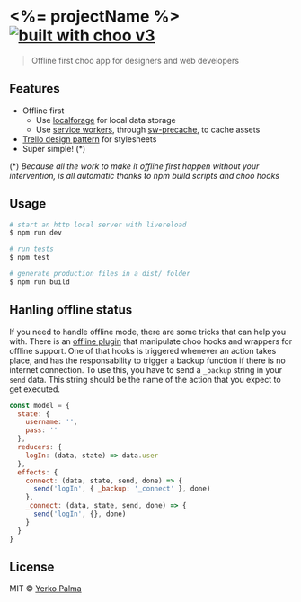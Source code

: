 # <%= projectName %> [![built with choo v3](https://img.shields.io/badge/built%20with%20choo-v3-ffc3e4.svg?style=flat-square)](https://github.com/yoshuawuyts/choo)

> Offline first choo app for designers and web developers

## Features

- Offline first
    - Use [localforage](https://github.com/localForage/localForage) for local data storage
    - Use [service workers](https://developer.mozilla.org/en-US/docs/Web/API/Service_Worker_API), through [sw-precache](https://github.com/GoogleChrome/sw-precache), to cache assets
- [Trello design pattern](https://github.com/trello/trellisheets/blob/master/styleguide.md) for stylesheets
- Super simple! (*)

(*) _Because all the work to make it offline first happen without your intervention, is all automatic thanks to npm build scripts and choo hooks_

## Usage

```bash
# start an http local server with livereload
$ npm run dev

# run tests
$ npm test

# generate production files in a dist/ folder
$ npm run build
```

## Hanling offline status

If you need to handle offline mode, there are some tricks that can help you with. There is an [offline plugin](./src/offline.js) that manipulate choo hooks and wrappers for offline support.
One of that hooks is triggered whenever an action takes place, and has the responsability to trigger a backup function if there is no internet connection.
To use this, you have to send a `_backup` string in your `send` data. This string should be the name of the action that you expect to get executed.

```javascript
const model = {
  state: {
    username: '',
    pass: ''
  },
  reducers: {
    logIn: (data, state) => data.user
  },
  effects: {
    connect: (data, state, send, done) => {
      send('logIn', { _backup: '_connect' }, done)
    },
    _connect: (data, state, send, done) => {
      send('logIn', {}, done)
    }
  }
}

```

## License

MIT © [Yerko Palma](https://github.com/YerkoPalma)
